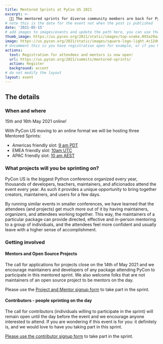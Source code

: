 ```yaml
---
title: Mentored Sprints at PyCon US 2021
excerpt: >-
  🎉✨ The mentored sprints for diverse community members are back for PyCon US 2021✨🎉
# note this is the date for the event not when the post is published
date: '2021-05-15'
# add images to images/events and update the path here, you can use the same image for the thumb and the main image on the post
thumb_image: https://us.pycon.org/2021/static/images/top-snake.093a29aa904f.png
image: https://us.pycon.org/2021/static/images/square-logo-light.4c12d005d254.svg
# Uncomment this is you have registration open for example, or if you have a call to action
actions:
  text: Registration for attendees and mentors is now open!
  url: https://us.pycon.org/2021/summits/mentored-sprints/
  action: Register
  background: accent
# do not modify the layout
layout: event
---
```


## The details

### When and where

15th and 16th May 2021 online!

With PyCon US moving to an online format we will be hosting three Mentored Sprints:

- Americas friendly slot: [9 am PDT](https://www.timeanddate.com/worldclock/fixedtime.html?msg=Mentored+Sprints+-+slot+1&iso=20210516T09&p1=224&ah=4)
- EMEA friendly slot: [10am UTC](https://www.timeanddate.com/worldclock/fixedtime.html?msg=Mentored+Sprints+-+slot+3+EMEA&iso=20210515T10&p1=%3A&ah=4)
- APAC friendly slot: [10 am AEST](https://www.timeanddate.com/worldclock/fixedtime.html?msg=Mentored+sprints+-+slot+2+APAC&iso=20210516T10&p1=240&ah=4)

### What projects will you be sprinting on?

PyCon US is the biggest Python conference organized every year, thousands of developers, teachers, maintainers, and aficionados attend the event every year. As such it provides a unique opportunity to bring together creators, maintainers, and users for a few days.

By running similar events in smaller conferences, we have learned that the attendees (and projects) get much more out of it by having maintainers, organizers, and attendees working together. This way, the maintainers of a particular package can provide directed, effective and in-person mentoring to a group of individuals, and the attendees feel more confident and usually leave with a higher sense of accomplishment.

### Getting involved

#### Mentors and Open Source Projects

The call for applications for projects close on the 14th of May 2021 and we encourage maintainers and developers of any package attending PyCon to participate in this mentored sprint. We also welcome folks that are not maintainers of an open source project to be mentors on the day.

Please use the [Project and Mentor signup form](https://forms.gle/MooAmPNt2iVja4KF6) to take part in the sprint.

#### Contributors - people sprinting on the day

The call for contributors (individuals willing to participate in the sprint) will remain open until the day before the event and we encourage anyone interested to attend.
If you are wondering if this event is for you: it definitely is, and we would love to have you taking part in this sprint.

[Please use the contributor signup form](https://docs.google.com/forms/d/e/1FAIpQLSdtWe9sZ7tlJKArRVoi1XaUOfq4E6DaWGExDmFOxx9rFRVL_Q/viewform?usp=sf_link) to take part in the sprint.
